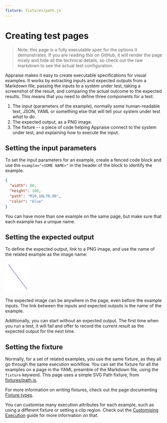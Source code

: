 ```yaml
---
fixture: fixtures/path.js
---
```


# Creating test pages

> Note: this page is a fully executable spec for the options it demonstrates. If you are reading this on GitHub, it will render the page nicely and hide all the technical details, so check out the raw markdown to see the actual test configuration.

Appraise makes it easy to create executable specifications for visual examples. It works by extracting inputs and expected outputs from a Markdown file, passing the inputs to a system under test, taking a screenshot of the result, and comparing the actual outcome to the expected results. This means that you need to define three components for a test:

1. The input (parameters of the example), normally some human-readable text, JSON, YAML or something else that will tell your system under test *what* to do.
2. The expected output, as a PNG image.
3. The fixture -- a piece of code helping Appraise connect to the system under test, and explaining *how* to execute the input.

## Setting the input parameters

To set the input parameters for an example, create a fenced code block and use the `example="<SOME NAME>"` in the header of the block to identify the example.

~~~json example="blue line"
{
  "width": 80,
  "height": 100,
  "path": "M10,10L70,90",
  "color": "blue"
}
~~~

You can have more than one example on the same page, but make sure that each example has a unique name.

## Setting the expected output

To define the expected output, link to a PNG image, and use the name of the related example as the image name:

![blue line](images/blueline.png)

The expected image can be anywhere in the page, even before the example inputs. The link between the inputs and expected outputs is the name of the example.

Additionally, you can start without an expected output. The first time when you run a test, it will fail and offer to record the current result as the expected output for the next time.

## Setting the fixture

Normally, for a set of related examples, you use the same fixture, as they all go through the same execution workflow. You can set the fixture for all the examples on a page in the YAML preamble of the Markdown file, using the `fixture` keyword. This page uses a simple SVG Path fixture, from [fixtures/path.js](fixtures/path.js).


For more information on writing fixtures, check out the page documenting [Fixture types](fixture-types.md).

You can customise many execution attributes for each example, such as using a different fixture or setting a clip region. Check out the [Customising Execution](customising-execution.md) guide for more information on that.
